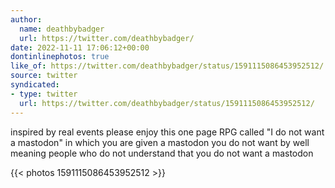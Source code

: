 ```yaml
---
author:
  name: deathbybadger
  url: https://twitter.com/deathbybadger/
date: 2022-11-11 17:06:12+00:00
dontinlinephotos: true
like_of: https://twitter.com/deathbybadger/status/1591115086453952512/
source: twitter
syndicated:
- type: twitter
  url: https://twitter.com/deathbybadger/status/1591115086453952512/
---
```


inspired by real events please enjoy this one page RPG called "I do not want a mastodon" in which you are given a mastodon you do not want by well meaning people who do not understand that you do not want a mastodon 

{{< photos 1591115086453952512 >}}